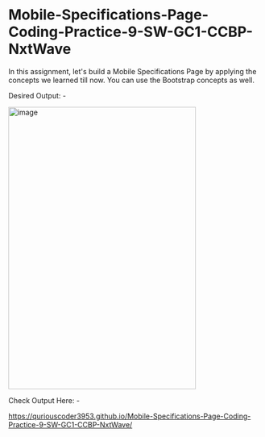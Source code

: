 # Mobile-Specifications-Page-Coding-Practice-9-SW-GC1-CCBP-NxtWave

In this assignment, let's build a Mobile Specifications Page by applying the concepts we learned till now. You can use the Bootstrap concepts as well.


Desired Output: -

<img width="372" height="560" alt="image" src="https://github.com/user-attachments/assets/344a52a6-4564-48de-8f33-6a64e4255eaa" />


Check Output Here: -

https://quriouscoder3953.github.io/Mobile-Specifications-Page-Coding-Practice-9-SW-GC1-CCBP-NxtWave/
